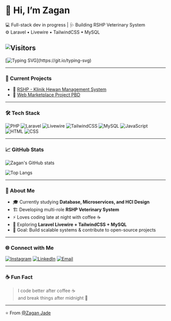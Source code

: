# 👋 Hi, I’m Zagan  
💻 Full-stack dev in progress | 🩺 Building RSHP Veterinary System  
⚙️ Laravel • Livewire • TailwindCSS • MySQL  

![Visitors](https://komarev.com/ghpvc/?username=zaganxd&color=blue)
----

[![Typing SVG](https://readme-typing-svg.demolab.com?font=Fira+Code&pause=1000&color=36BCF7&width=435&lines=Hello+World!;Welcome+to+my+GitHub!;Let's+build+something+awesome!)](https://git.io/typing-svg)

---

### 🚀 Current Projects
- 🐾 [RSHP - Klinik Hewan Management System](https://github.com/AZAGAND/College_Project.git)
- 🧠 [Web Marketplace Project PBD](https://github.com/AZAGAND/Project-PBD.git)

---

### 🛠️ Tech Stack
![PHP](https://img.shields.io/badge/-PHP-777BB4?style=for-the-badge&logo=php&logoColor=white)
![Laravel](https://img.shields.io/badge/-Laravel-FF2D20?style=for-the-badge&logo=laravel&logoColor=white)
![Livewire](https://img.shields.io/badge/-Livewire-4E56A6?style=for-the-badge)
![TailwindCSS](https://img.shields.io/badge/-TailwindCSS-38B2AC?style=for-the-badge&logo=tailwind-css&logoColor=white)
![MySQL](https://img.shields.io/badge/-MySQL-4479A1?style=for-the-badge&logo=mysql&logoColor=white)
![JavaScript](https://img.shields.io/badge/-JavaScript-F7DF1E?style=for-the-badge&logo=javascript&logoColor=black)
![HTML](https://img.shields.io/badge/-HTML5-E34F26?style=for-the-badge&logo=html5&logoColor=white)
![CSS](https://img.shields.io/badge/-CSS3-1572B6?style=for-the-badge&logo=css3&logoColor=white)

---

### 📈 GitHub Stats
![Zagan's GitHub stats](https://github-readme-stats.vercel.app/api?username=AZAGAND&show_icons=true&theme=tokyonight)

![Top Langs](https://github-readme-stats.vercel.app/api/top-langs/?username=AZAGAND&layout=compact&theme=tokyonight)

---

### 🧠 About Me
- 🎓 Currently studying **Database, Microservices, and HCI Design**
- 🏗️ Developing multi-role **RSHP Veterinary System**
- ⚡ Loves coding late at night with coffee ☕
- 🧩 Exploring **Laravel Livewire + TailwindCSS + MySQL**
- 🎯 Goal: Build scalable systems & contribute to open-source projects

---

### 🌐 Connect with Me
[![Instagram](https://img.shields.io/badge/-Instagram-E4405F?style=flat&logo=instagram&logoColor=white)](https://www.instagram.com/zagan_ftr.tech/)
[![LinkedIn](https://img.shields.io/badge/-LinkedIn-0077B5?style=flat&logo=linkedin&logoColor=white)](https://www.linkedin.com/in/muhammad-ikhsanudin-arsalan-b60869288/)
[![Email](https://img.shields.io/badge/-Email-D14836?style=flat&logo=gmail&logoColor=white)](ikhsanarsalan@gmail.com)

---

### ☕ Fun Fact
> I code better after coffee ☕  
> and break things after midnight 🌙
---

⭐️ From [@Zagan Jade](https://github.com/AZAGAND)
